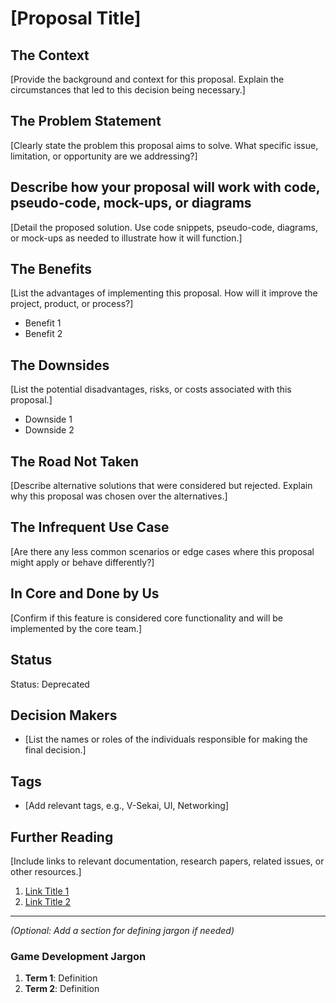 # [Proposal Title]

## The Context

[Provide the background and context for this proposal. Explain the circumstances that led to this decision being necessary.]

## The Problem Statement

[Clearly state the problem this proposal aims to solve. What specific issue, limitation, or opportunity are we addressing?]

## Describe how your proposal will work with code, pseudo-code, mock-ups, or diagrams

[Detail the proposed solution. Use code snippets, pseudo-code, diagrams, or mock-ups as needed to illustrate how it will function.]

## The Benefits

[List the advantages of implementing this proposal. How will it improve the project, product, or process?]

- Benefit 1
- Benefit 2

## The Downsides

[List the potential disadvantages, risks, or costs associated with this proposal.]

- Downside 1
- Downside 2

## The Road Not Taken

[Describe alternative solutions that were considered but rejected. Explain why this proposal was chosen over the alternatives.]

## The Infrequent Use Case

[Are there any less common scenarios or edge cases where this proposal might apply or behave differently?]

## In Core and Done by Us

[Confirm if this feature is considered core functionality and will be implemented by the core team.]

## Status

Status: Deprecated <!-- Options: Draft | Proposed | Rejected | Accepted | Deprecated | Superseded by [Link/Reference] -->

## Decision Makers

- [List the names or roles of the individuals responsible for making the final decision.]

## Tags

- [Add relevant tags, e.g., V-Sekai, UI, Networking]

## Further Reading

[Include links to relevant documentation, research papers, related issues, or other resources.]

1. [Link Title 1](URL)
2. [Link Title 2](URL)

---

*(Optional: Add a section for defining jargon if needed)*

### Game Development Jargon

1. **Term 1**: Definition
2. **Term 2**: Definition
